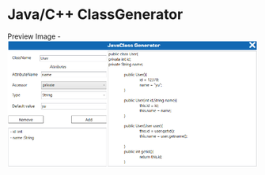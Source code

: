 # Java/C++ ClassGenerator



















Preview Image -
![Alt text](/JavaClassGenerator/preview.png?raw=true "Preview")
